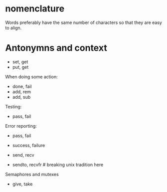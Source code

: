 # nomenclature
Words preferably have the same number of characters so that they are easy to align.

# Antonymns and context

- set, get
- put, get

When doing some action:
- done, fail
- add, rem
- add, sub

Testing:
- pass, fail

Error reporting:
- pass, fail
- success, failure

- send, recv
- sendto, recvfr # breaking unix tradition here

Semaphores and mutexes
- give, take
